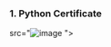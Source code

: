 ### 1. Python Certificate


src="![image](https://github.com/ainurasyikin/Certificates.md/assets/116057562/fa329b84-ae44-426b-b798-e6d0cb645065)
">
